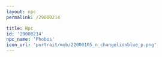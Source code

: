```yaml
---
layout: npc
permalink: /29000214

title: Npc
id: '29000214'
npc_name: 'Phobos'
icon_url: 'portrait/mob/22000105_n_changelionblue_p.png'
---
```

